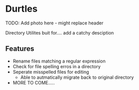 # Durtles

TODO: Add photo here - might replace header

Directory Utilites buit for.... add a catchy desciption

## Features

- Rename files matching a regular expression
- Check for file spelling erros in a directory
- Seperate misspelled files for editing
  - Able to autmatically migrate back to original directory
- MORE TO COME.....
